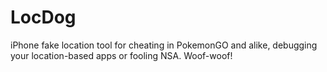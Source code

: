 # LocDog
iPhone fake location tool for cheating in PokemonGO and alike, debugging your location-based apps or fooling NSA. Woof-woof!

